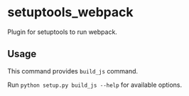 # setuptools_webpack #

Plugin for setuptools to run webpack.

## Usage ##

This command provides `build_js` command.

Run `python setup.py build_js --help` for available options.

